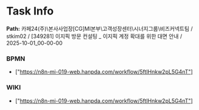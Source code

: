 # Task Info

**Path:** 카페24(주)\본사사업장\[CG]MI본부\고객성장센터\시너지그룹\비즈커넥트팀 / stkim02 / [349281] 이지픽 방문 컨설팅 _ 이지픽 계정 확대를 위한 대면 안내 / 2025-10-01_00-00-00

### BPMN
- ["https://n8n-mi-019-web.hanpda.com/workflow/5ftIHnkw2pL5G4nT"]

### WIKI
- ["https://n8n-mi-019-web.hanpda.com/workflow/5ftIHnkw2pL5G4nT"]

